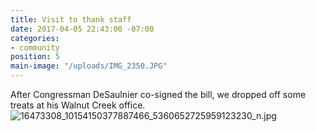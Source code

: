 ```yaml
---
title: Visit to thank staff
date: 2017-04-05 22:43:00 -07:00
categories:
- community
position: 5
main-image: "/uploads/IMG_2350.JPG"
---
```


After Congressman DeSaulnier co-signed the bill, we dropped off some treats at his Walnut Creek office.
![16473308_10154150377887466_5360652725959123230_n.jpg](/uploads/16473308_10154150377887466_5360652725959123230_n.jpg)